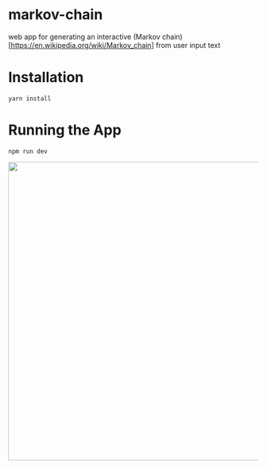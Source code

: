 # markov-chain
web app for generating an interactive (Markov chain)[https://en.wikipedia.org/wiki/Markov_chain] from user input text

# Installation
```
yarn install
```

# Running the App

```
npm run dev
```

<img src="https://github.com/songawee/markov-chain/blob/master/img/markov.png" width="600" />
